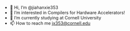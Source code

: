 - 👋 Hi, I’m @jiahanxie353
- 👀 I’m interested in Compilers for Hardware Accelerators!
- 🏫 I’m currently studying at Cornell University
- 📫 How to reach me jx353@cornell.edu

<!---
jiahanxie353/jiahanxie353 is a ✨ special ✨ repository because its `README.md` (this file) appears on your GitHub profile.
You can click the Preview link to take a look at your changes.
--->
